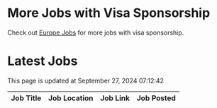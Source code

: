 # More Jobs with Visa Sponsorship

Check out [Europe Jobs](https://github.com/sureshparimi/europejobs#latest-jobs) for more jobs with visa sponsorship.

# Latest Jobs

This page is updated at September 27, 2024 07:12:42

| Job Title | Job Location | Job Link | Job Posted |
| --- | --- | --- | --- |
